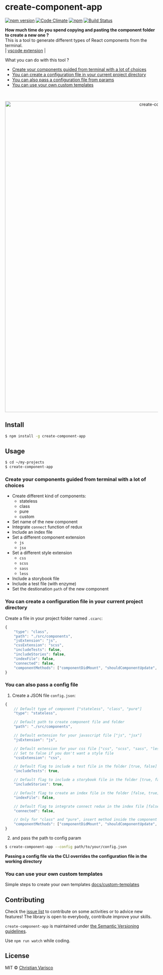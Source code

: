 # create-component-app
[![npm version](https://badge.fury.io/js/create-component-app.svg)](https://badge.fury.io/js/create-component-app)
[![Code Climate](https://codeclimate.com/github/CVarisco/create-component-app/badges/gpa.svg)](https://codeclimate.com/github/CVarisco/create-component-app)
[![npm](https://img.shields.io/npm/dw/create-component-app.svg)](https://www.npmjs.com/package/create-component-app)
[![Build Status](https://travis-ci.org/CVarisco/create-component-app.svg?branch=master)](https://travis-ci.org/CVarisco/create-component-app)

**How much time do you spend copying and pasting the component folder to create a new one ?**<br />
This is a tool to generate different types of React components from the terminal.<br />
| [vscode extension](https://github.com/CVarisco/vs-component-app) |<br />

What you can do with this tool ?<br />

- [Create your components guided from terminal with a lot of choices](#create-your-components-guided-from-terminal-with-a-lot-of-choices)
- [You can create a configuration file in your current project directory](#you-can-create-a-configuration-file-in-your-current-project-directory)
- [You can also pass a configuration file from params](#you-can-also-pass-a-config-file)
- [You can use your own custom templates](#you-can-use-your-own-custom-templates)

<br />

<p align="center">
  <img src="https://user-images.githubusercontent.com/7335613/27760854-9ff86b54-5e51-11e7-8ad0-3289d9b3ebc3.gif" alt="create-component-app" width="1024" />
</p>


## Install

```sh
$ npm install -g create-component-app
```

## Usage

```sh
$ cd ~/my-projects
$ create-component-app
```    

### Create your components guided from terminal with a lot of choices

- Create different kind of components:
    - stateless
    - class
    - pure
    - custom
- Set name of the new component
- Integrate `connect` function of redux
- Include an index file
- Set a different component extension
    - `js`
    - `jsx`
- Set a different style extension
    - `css`
    - `scss`
    - `sass`
    - `less`
- Include a storybook file
- Include a test file (with enzyme)
- Set the destionation `path` of the new component

### You can create a configuration file in your current project directory

Create a file in your project folder named `.ccarc`:    

```javascript
{   
    "type": "class",
    "path": "./src/components",
    "jsExtension": "js",
    "cssExtension": "scss",
    "includeTests": false,
    "includeStories": false,
    "indexFile": false,
    "connected": false,
    "componentMethods": ["componentDidMount", "shouldComponentUpdate", "onClick"]
}
```

### You can also pass a config file

1) Create a JSON file `config.json`:  

```javascript
{   
    // Default type of component ["stateless", "class", "pure"]
    "type": "stateless",

    // Default path to create component file and folder
    "path": "./src/components",

    // Default extension for your javascript file ["js", "jsx"]
    "jsExtension": "js",

    // Default extension for your css file ["css", "scss", "sass", "less", false]
    // Set to false if you don't want a style file
    "cssExtension": "css",

    // Default flag to include a test file in the folder [true, false]
    "includeTests": true,

    // Default flag to include a storybook file in the folder [true, false]
    "includeStories": true,

    // Default flag to create an index file in the folder [false, true]
    "indexFile": false,

    // Default flag to integrate connect redux in the index file [false, true]
    "connected": false,

    // Only for "class" and "pure", insert method inside the component
    "componentMethods": ["componentDidMount", "shouldComponentUpdate", "onClick"]
}
```

2) and pass the path to config param

```sh
$ create-component-app --config path/to/your/config.json
```    

**Passing a config file via the CLI overrides the configuration file in the working directory**

### You can use your own custom templates

Simple steps to create your own templates [docs/custom-templates](https://github.com/CVarisco/create-component-app/blob/master/docs/CUSTOM-TEMPLATES.md)

## Contributing
Check the [issue list](https://github.com/CVarisco/create-component-app/issues) to contribute on some activities or to advice new features!
The library is open to everybody, contribute improve your skills.   

`create-component-app` is maintained under [the Semantic Versioning guidelines](http://semver.org/).

Use `npm run watch` while coding.

## License

MIT © [Christian Varisco](https://github.com/CVarisco)
